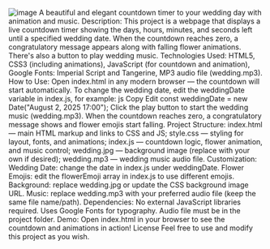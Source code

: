 ![image](https://github.com/user-attachments/assets/f95eb4bd-a787-4dce-9f51-480272969477)
A beautiful and elegant countdown timer to your wedding day with animation and music.
Description:
This project is a webpage that displays a live countdown timer showing the days, hours, minutes, and seconds left until a specified wedding date. When the countdown reaches zero, a congratulatory message appears along with falling flower animations. There's also a button to play wedding music.
Technologies Used:
HTML5,
CSS3 (including animations),
JavaScript (for countdown and animation),
Google Fonts: Imperial Script and Tangerine,
MP3 audio file (wedding.mp3).
How to Use:
Open index.html in any modern browser — the countdown will start automatically.
To change the wedding date, edit the weddingDate variable in index.js, for example:
js
Copy
Edit
const weddingDate = new Date("August 2, 2025 17:00");
Click the play button to start the wedding music (wedding.mp3).
When the countdown reaches zero, a congratulatory message shows and flower emojis start falling.
Project Structure:
index.html — main HTML markup and links to CSS and JS;
style.css — styling for layout, fonts, and animations;
index.js — countdown logic, flower animation, and music control;
wedding.jpg — background image (replace with your own if desired);
wedding.mp3 — wedding music audio file.
Customization:
Wedding Date: change the date in index.js under weddingDate.
Flower Emojis: edit the flowerEmoji array in index.js to use different emojis.
Background: replace wedding.jpg or update the CSS background image URL.
Music: replace wedding.mp3 with your preferred audio file (keep the same file name/path).
Dependencies:
No external JavaScript libraries required.
Uses Google Fonts for typography.
Audio file must be in the project folder.
Demo:
Open index.html in your browser to see the countdown and animations in action!
License
Feel free to use and modify this project as you wish.
